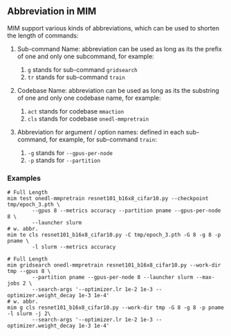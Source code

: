 ## Abbreviation in MIM

MIM support various kinds of abbreviations, which can be used to shorten the length of commands:

1. Sub-command Name: abbreviation can be used as long as its the prefix of one and only one subcommand, for example:

   1. `g` stands for sub-command `gridsearch`
   2. `tr` stands for sub-command `train`

2. Codebase Name: abbreviation can be used as long as its the substring of one and only one codebase name, for example:

   1. `act` stands for codebase `mmaction`
   2. `cls` stands for codebase `onedl-mmpretrain`

3. Abbreviation for argument / option names: defined in each sub-command, for example, for sub-command `train`:

   1. `-g` stands for `--gpus-per-node`
   2. `-p` stands for `--partition`

### Examples

```shell
# Full Length
mim test onedl-mmpretrain resnet101_b16x8_cifar10.py --checkpoint tmp/epoch_3.pth \
		--gpus 8 --metrics accuracy --partition pname --gpus-per-node 8 \
		--launcher slurm
# w. abbr.
mim te cls resnet101_b16x8_cifar10.py -C tmp/epoch_3.pth -G 8 -g 8 -p pname \
		-l slurm --metrics accuracy

# Full Length
mim gridsearch onedl-mmpretrain resnet101_b16x8_cifar10.py --work-dir tmp --gpus 8 \
        --partition pname --gpus-per-node 8 --launcher slurm --max-jobs 2 \
        --search-args '--optimizer.lr 1e-2 1e-3 --optimizer.weight_decay 1e-3 1e-4'
# w. abbr.
mim g cls resnet101_b16x8_cifar10.py --work-dir tmp -G 8 -g 8 -p pname -l slurm -j 2\
        --search-args '--optimizer.lr 1e-2 1e-3 --optimizer.weight_decay 1e-3 1e-4'
```

